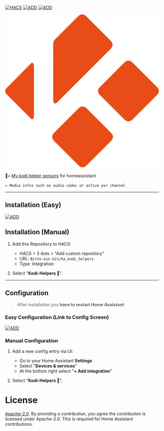 [![HACS][hacsbadge]](https://hacs.xyz) [![ADD][hacs1]](https://my.home-assistant.io/redirect/hacs_repository/?owner=Bitte-ein-Git&repository=ha_kodi_helpers&category=integration) [![ADD][setup1]](https://my.home-assistant.io/redirect/hacs_repository/?owner=Bitte-ein-Git&repository=ha_kodi_helpers&category=integration)

<p align="center">
  <img src="img/repo.png" alt="Logo">
</p>

🗿• [My kodi helper sensors](https://github.com/Bitte-ein-Git/ha_kodi_helpers) for homeassistant

`» Media infos such as audio codec or active pvr channel`

<hr>

## Installation (Easy)
[![ADD][hacs2]](https://my.home-assistant.io/redirect/hacs_repository/?owner=Bitte-ein-Git&repository=ha_kodi_helpers&category=integration)
## Installation (Manual)
1. Add this Repository to HACS:
   - HACS > 3 dots > "Add custom repository"
   - URL: `Bitte-ein-Git/ha_kodi_helpers`
   - Type: Integration

2. Select "**Kodi-Helpers 🍿**".

<hr>

## Configuration

> After installation you **have to restart Home Assistant**

### Easy Configuration (Link to Config Screen)
[![ADD][setup2]](https://my.home-assistant.io/redirect/hacs_repository/?owner=Bitte-ein-Git&repository=ha_kodi_helpers&category=integration)
### Manual Configuration
1. Add a new config entry via UI:
   - Go to your Home Assistant **Settings**
   - Select "**Devices & services**"
   - At the bottom right select "**+ Add integration**"

2. Select "**Kodi-Helpers 🍿**".

### 

# License

[Apache-2.0](LICENSE). By providing a contribution, you agree the contribution is licensed under Apache-2.0. This is required for Home Assistant contributions.

[hacsbadge]: https://img.shields.io/badge/HACS-Default-orange.svg?style=for-the-badge
[hacs1]: https://img.shields.io/badge/HACS-%23ff8c00.svg?style=for-the-badge&logo=homeassistantcommunitystore&label=Add%20Repository%20to
[hacs2]: https://my.home-assistant.io/badges/hacs_repository.svg
[setup1]: https://img.shields.io/badge/HA-%2318BCF2.svg?style=for-the-badge&logo=homeassistant&label=Add%20Integration%20to
[setup2]: https://my.home-assistant.io/badges/config_flow_start.svg